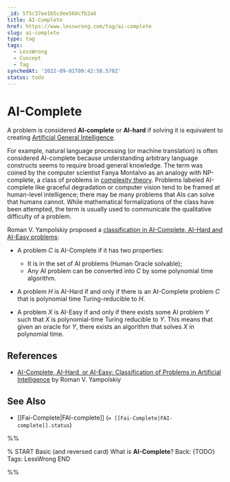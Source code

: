 ```yaml
---
_id: 5f5c37ee1b5cdee568cfb2a6
title: AI-Complete
href: https://www.lesswrong.com/tag/ai-complete
slug: ai-complete
type: tag
tags:
  - LessWrong
  - Concept
  - Tag
synchedAt: '2022-09-01T09:42:58.578Z'
status: todo
---
```


# AI-Complete

A problem is considered **AI-complete** or **AI-hard** if solving it is equivalent to creating [Artificial General Intelligence](https://wiki.lesswrong.com/wiki/AGI).

For example, natural language processing (or machine translation) is often considered AI-complete because understanding arbitrary language constructs seems to require broad general knowledge. The term was coined by the computer scientist Fanya Montalvo as an analogy with NP-complete, a class of problems in [complexity theory](https://wiki.lesswrong.com/wiki/complexity_theory). Problems labeled AI-complete like graceful degradation or computer vision tend to be framed at human-level intelligence; there may be many problems that AIs can solve that humans cannot. While mathematical formalizations of the class have been attempted, the term is usually used to communicate the qualitative difficulty of a problem.

Roman V. Yampolskiy proposed a [classification in AI-Complete, AI-Hard and AI-Easy problems](http://louisville.edu/speed/computer/tr/UL_CECS_02_2011.pdf/at_download/file):

- A problem *C* is AI-Complete if it has two properties:
    - It is in the set of AI problems (Human Oracle solvable);
    - Any AI problem can be converted into *C* by some polynomial time algorithm.

- A problem *H* is AI-Hard if and only if there is an AI-Complete problem *C* that is polynomial time Turing-reducible to *H*.

- A problem *X* is AI-Easy if and only if there exists some AI problem *Y* such that *X* is polynomial-time Turing reducible to *Y*. This means that given an oracle for *Y*, there exists an algorithm that solves *X* in polynomial time.

## References

- [AI-Complete, AI-Hard, or AI-Easy: Classification of Problems in Artificial Intelligence](http://louisville.edu/speed/computer/tr/UL_CECS_02_2011.pdf/at_download/file) by Roman V. Yampolskiy

## See Also

- [[Fai-Complete|FAI-complete]] (`= [[Fai-Complete|FAI-complete]].status`)


%%

% START
Basic (and reversed card)
What is **AI-Complete**?
Back: {TODO}
Tags: LessWrong
END

%%
	
